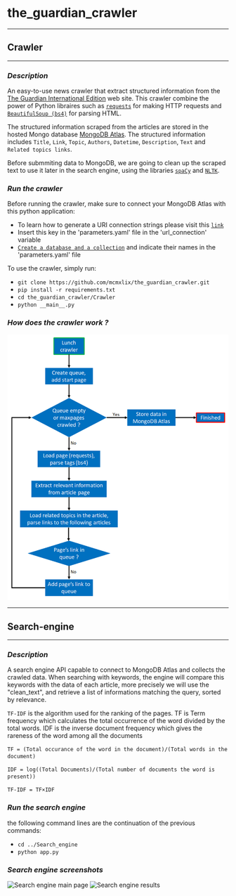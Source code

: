 # the_guardian_crawler
___
## Crawler
___
### *Description*

An easy-to-use news crawler that extract structured information from the [The Guardian International Edition](https://www.theguardian.com/international) web site. This crawler combine the power of Python libraires such as [`requests`](https://requests.readthedocs.io/en/master/) for making HTTP requests and [`BeautifulSoup (bs4)`](https://pypi.org/project/beautifulsoup4/) for parsing HTML.

The structured information scraped from the articles are stored in the hosted Mongo database [MongoDB Atlas](https://www.mongodb.com/cloud/atlas). The structured information includes ```Title```, ```Link```, ```Topic```, ```Authors```, ```Datetime```, ```Description```, ```Text``` and ```Related topics links```.

Before submmiting data to MongoDB, we are going to clean up the scraped text to use it later in the search engine, using the libraries  [`spaCy`](https://spacy.io/) and [`NLTK`](https://www.nltk.org/).

### *Run the crawler*
Before running the crawler, make sure to connect your MongoDB Atlas with this python application:
* To learn how to generate a URI connection strings please visit this [`link`](https://docs.atlas.mongodb.com/driver-connection/)
* Insert this key in the 'parameters.yaml' file in the 'url_connection' variable
* [`Create a database and a collection`](https://docs.atlas.mongodb.com/data-explorer/databases-collections/) and indicate their names in the 'parameters.yaml' file

To use the crawler, simply run:
* ```git clone https://github.com/mcmxlix/the_guardian_crawler.git```
* ```pip install -r requirements.txt```
* ```cd the_guardian_crawler/Crawler```
* ```python __main__.py```

### *How does the crawler work ?*
![Crawler workflow](images/crawler-flow.png)

___
## Search-engine
___
### *Description*
A search engine API capable to connect to MongoDB Atlas and collects the crawled data. When searching with keywords, the engine will compare this keywords with the data of each article, more precisely we will use the "clean_text", and retrieve a list of informations matching the query, sorted by relevance.

```TF-IDF``` is the algorithm used for the ranking of the pages. TF is Term frequency which calculates the total occurrence of the word divided by the total words. IDF is the inverse document frequency which gives the rareness of the word among all the documents 
```
TF = (Total occurance of the word in the document)/(Total words in the document)
```
```
IDF = log⁡((Total Documents)/(Total number of documents the word is present))
```
```
TF-IDF = TF×IDF
```

### *Run the search engine*
the following command lines are the continuation of the previous commands:
* ```cd ../Search_engine```
* ```python app.py```

### *Search engine screenshots*
![Search engine main page](images/search-engine1.PNG)
![Search engine results](images/search-engine2.PNG)